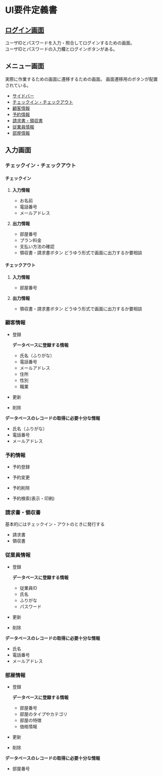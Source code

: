 # UI要件定義書
## [ログイン画面](Login.png)

ユーザIDとパスワードを入力・照合してログインするための画面。<br>
ユーザIDとパスワードの入力欄とログインボタンがある。

## メニュー画面

実際に作業するための画面に遷移するための画面。
画面遷移用のボタンが配置されている。

- [サイドバー](Side_Ber.png)
- [チェックイン・チェックアウト](Check_IN-OUT.png)
- [顧客情報](顧客情報.png)
- [予約情報](予約情報.png)
- [請求書・領収書](請求書・領収書.png)
- [従業員情報](従業員情報.png)
- [部屋情報](部屋情報.png)

## 入力画面
### チェックイン・チェックアウト
#### チェックイン
1. **入力情報**
   - お名前
   - 電話番号
   - メールアドレス

1. **出力情報**
   - 部屋番号
   - プラン料金
   - 支払い方法の確認
   - 領収書・請求書ボタン
      どうゆう形式で画面に出力するか要相談

#### チェックアウト
1. **入力情報**
   - 部屋番号

1. **出力情報**
   - 領収書・請求書ボタン
      どうゆう形式で画面に出力するか要相談

### 顧客情報
- 登録

   **データベースに登録する情報**
   - 氏名（ふりがな）
   - 電話番号
   - メールアドレス
   - 住所
   - 性別
   - 職業
- 更新
- 削除

**データベースのレコードの取得に必要十分な情報**
- 氏名（ふりがな）
- 電話番号
- メールアドレス

### 予約情報
- 予約登録
- 予約変更
- 予約削除

- 予約検索(表示・印刷)

### 請求書・領収書
基本的にはチェックイン・アウトのときに発行する
- 請求書
- 領収書

### 従業員情報
- 登録

   **データベースに登録する情報**
   - 従業員ID
   - 氏名
   - ふりがな
   - パスワード
- 更新
- 削除

**データベースのレコードの取得に必要十分な情報**
- 氏名
- 電話番号
- メールアドレス

### 部屋情報
- 登録

   **データベースに登録する情報**
   - 部屋番号
   - 部屋のタイプやカテゴリ
   - 部屋の特徴
   - 価格情報
- 更新
- 削除

**データベースのレコードの取得に必要十分な情報**
- 部屋番号